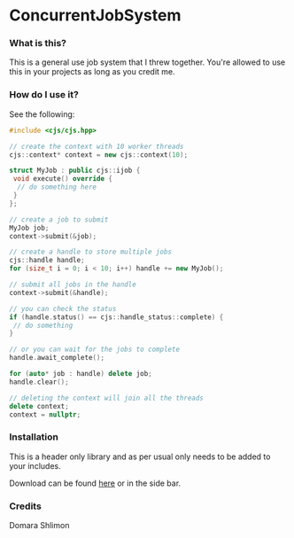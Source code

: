 # ConcurrentJobSystem
 
### What is this?
This is a general use job system that I threw together. You're allowed to use this in your projects as long as you credit me.

### How do I use it?
See the following:

```cpp
#include <cjs/cjs.hpp>

// create the context with 10 worker threads
cjs::context* context = new cjs::context(10);

struct MyJob : public cjs::ijob {
 void execute() override {
  // do something here
 }
};

// create a job to submit
MyJob job;
context->submit(&job);

// create a handle to store multiple jobs
cjs::handle handle;
for (size_t i = 0; i < 10; i++) handle += new MyJob();

// submit all jobs in the handle
context->submit(&handle);

// you can check the status 
if (handle.status() == cjs::handle_status::complete) {
 // do something
}

// or you can wait for the jobs to complete
handle.await_complete();

for (auto* job : handle) delete job;
handle.clear();

// deleting the context will join all the threads
delete context;
context = nullptr;

```

### Installation
This is a header only library and as per usual only needs to be added to your includes. 

Download can be found [here](https://github.com/ARAMODODRAGON/ConcurrentJobSystem/releases/download/v0.2.1/cjs.0.2.1.zip) or in the side bar.

### Credits
Domara Shlimon 

